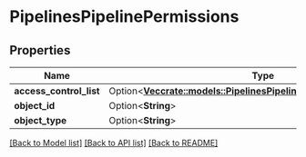 # PipelinesPipelinePermissions

## Properties

Name | Type | Description | Notes
------------ | ------------- | ------------- | -------------
**access_control_list** | Option<[**Vec<crate::models::PipelinesPipelineAccessControlResponse>**](PipelinesPipelineAccessControlResponse.md)> |  | [optional]
**object_id** | Option<**String**> |  | [optional]
**object_type** | Option<**String**> |  | [optional]

[[Back to Model list]](../README.md#documentation-for-models) [[Back to API list]](../README.md#documentation-for-api-endpoints) [[Back to README]](../README.md)


